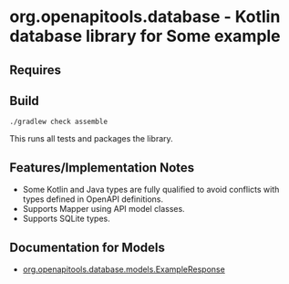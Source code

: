 # org.openapitools.database - Kotlin database library for Some example

## Requires


## Build

```
./gradlew check assemble
```

This runs all tests and packages the library.

## Features/Implementation Notes

* Some Kotlin and Java types are fully qualified to avoid conflicts with types defined in OpenAPI definitions.
* Supports Mapper using API model classes.
* Supports SQLite types.

<a id="documentation-for-models"></a>
## Documentation for Models

 - [org.openapitools.database.models.ExampleResponse](docs/ExampleResponse.md)

